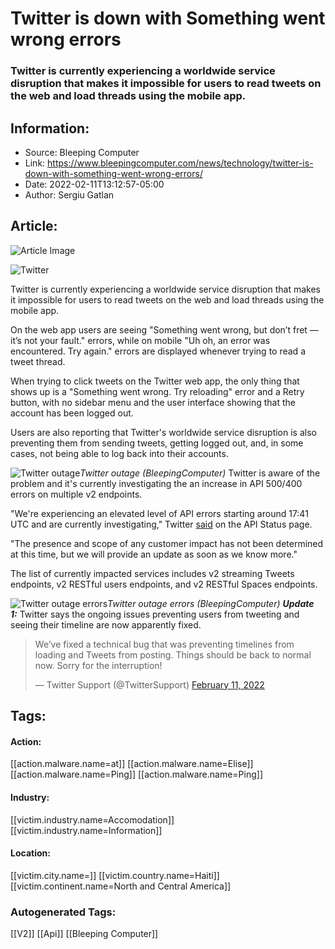 # Twitter is down with Something went wrong errors
### Twitter is currently experiencing a worldwide service disruption that makes it impossible for users to read tweets on the web and load threads using the mobile app.

## Information:
+ Source: Bleeping Computer
+ Link: https://www.bleepingcomputer.com/news/technology/twitter-is-down-with-something-went-wrong-errors/
+ Date: 2022-02-11T13:12:57-05:00
+ Author: Sergiu Gatlan


## Article:
![Article Image](https://www.bleepstatic.com/content/hl-images/2022/02/11/Twitter.jpg)

![Twitter](https://www.bleepstatic.com/content/hl-images/2022/02/11/Twitter.jpg)


Twitter is currently experiencing a worldwide service disruption that makes it impossible for users to read tweets on the web and load threads using the mobile app.


On the web app users are seeing "Something went wrong, but don’t fret — it’s not your fault." errors, while on mobile "Uh oh, an error was encountered. Try again." errors are displayed whenever trying to read a tweet thread.


When trying to click tweets on the Twitter web app, the only thing that shows up is a "Something went wrong. Try reloading" error and a Retry button, with no sidebar menu and the user interface showing that the account has been logged out.


Users are also reporting that Twitter's worldwide service disruption is also preventing them from sending tweets, getting logged out, and, in some cases, not being able to log back into their accounts.



![Twitter outage](https://www.bleepstatic.com/images/news/u/1109292/2022/Twitter_outage.jpg)*Twitter outage (BleepingComputer)*
Twitter is aware of the problem and it's currently investigating the an increase in API 500/400 errors on multiple v2 endpoints.


"We're experiencing an elevated level of API errors starting around 17:41 UTC and are currently investigating," Twitter [said](https://api.twitterstat.us/incidents/xxxyrs1hhv07) on the API Status page.


"The presence and scope of any customer impact has not been determined at this time, but we will provide an update as soon as we know more."


The list of currently impacted services includes v2 streaming Tweets endpoints, v2 RESTful users endpoints, and v2 RESTful Spaces endpoints.



![Twitter outage errors](https://www.bleepstatic.com/images/news/u/1109292/2022/Twitter_outage_errors.jpg)*Twitter outage errors (BleepingComputer)*
***Update 1:*** Twitter says the ongoing issues preventing users from tweeting and seeing their timeline are now apparently fixed.



> 
> We’ve fixed a technical bug that was preventing timelines from loading and Tweets from posting. Things should be back to normal now. Sorry for the interruption!
> 
> 
> — Twitter Support (@TwitterSupport) [February 11, 2022](https://twitter.com/TwitterSupport/status/1492200491769597960?ref_src=twsrc%5Etfw)





## Tags:

#### Action:
[[action.malware.name=at]] [[action.malware.name=Elise]] [[action.malware.name=Ping]] [[action.malware.name=Ping]]

#### Industry:
[[victim.industry.name=Accomodation]] [[victim.industry.name=Information]]

#### Location:
[[victim.city.name=]] [[victim.country.name=Haiti]] [[victim.continent.name=North and Central America]]

### Autogenerated Tags:
[[V2]] [[Api]] [[Bleeping Computer]]

